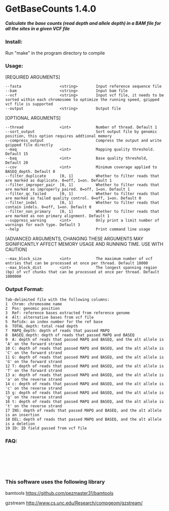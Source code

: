 # GetBaseCounts 1.4.0

##### Calculate the base counts (read depth and allele depth) in a BAM file for all the sites in a given VCF file


### Install:
Run "make" in the program directory to compile


### Usage:

[REQUIRED ARGUMENTS]

	--fasta                 <string>        Input reference sequence file
	--bam                   <string>        Input bam file
	--vcf                   <string>        Input vcf file, it needs to be sorted within each chromosome to optimize the running speed, gzipped vcf file is supported
	--output                <string>        Output file

[OPTIONAL ARGUMENTS]

	--thread                <int>           Number of thread. Default 1
	--sort_output                           Sort output file by genomic position, this option requires addtional memory
	--compress_output                       Compress the output and write gzipped file directly
	--maq                   <int>           Mapping quality threshold. Default 15
	--baq                   <int>           Base quality threshold, Default 20
	--cov                   <int>           Minimum coverage applied to BASEQ_depth. Default 0
	--filter_duplicate      [0, 1]          Whether to filter reads that are marked as duplicate. 0=off, 1=on. Default 1
	--filter_improper_pair  [0, 1]          Whether to filter reads that are marked as improperly paired. 0=off, 1=on. Default 1
	--filter_qc_failed      [0, 1]          Whether to filter reads that are marked as failed quality control. 0=off, 1=on. Default 0
	--filter_indel          [0, 1]          Whether to filter reads that contain indels. 0=off, 1=on. Default 0
	--filter_non_primary    [0, 1]          Whether to filter reads that are marked as non primary alignment. Default 1
	--suppress_warning      <int>           Only print a limit number of warnings for each type. Default 3
	--help                                  Print command line usage


[ADVANCED ARGUMENTS, CHANGING THESE ARGUMENTS MAY SIGNIFICANTLY AFFECT MEMORY USAGE AND RUNNING TIME. USE WITH CAUTION]

	--max_block_size        <int>           The maximum number of vcf entries that can be processed at once per thread. Default 10000
	--max_block_dist        <int>           The longest spanning region (bp) of vcf chunks that can be processed at once per thread. Default 1000000


### Output Format:
```
Tab-delimited file with the following columns:
1  Chrom: chromosome name
2  Pos: genomic position
3  Ref: reference bases extracted from reference genome
4  Alt: alternative bases from vcf file
5  Refidx: an index number for the ref base
6  TOTAL_depth: total read depth
7  MAPQ_depth: depth of reads that passed MAPQ
8  BASEQ_depth: depth of reads that passed MAPQ and BASEQ
9  A: depth of reads that passed MAPQ and BASEQ, and the alt allele is 'A' on the forward strand
10 C: depth of reads that passed MAPQ and BASEQ, and the alt allele is 'C' on the forward strand
11 G: depth of reads that passed MAPQ and BASEQ, and the alt allele is 'G' on the forward strand
12 T: depth of reads that passed MAPQ and BASEQ, and the alt allele is 'T' on the forward strand
13 a: depth of reads that passed MAPQ and BASEQ, and the alt allele is 'a' on the reverse strand
14 c: depth of reads that passed MAPQ and BASEQ, and the alt allele is 'c' on the reverse strand
15 g: depth of reads that passed MAPQ and BASEQ, and the alt allele is 'g' on the reverse strand
16 t: depth of reads that passed MAPQ and BASEQ, and the alt allele is 't' on the reverse strand
17 INS: depth of reads that passed MAPQ and BASEQ, and the alt allele is an insertion
18 DEL: depth of reads that passed MAPQ and BASEQ, and the alt allele is a deletion
19 ID: ID field passed from vcf file
```
### FAQ:

```






``` 

### This software uses the following library

bamtools https://github.com/pezmaster31/bamtools

gzstream http://www.cs.unc.edu/Research/compgeom/gzstream/

